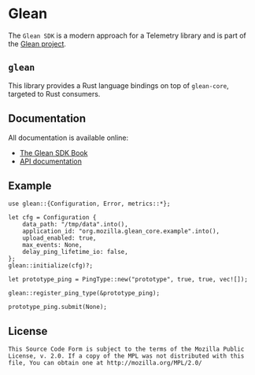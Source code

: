# Glean

The `Glean SDK` is a modern approach for a Telemetry library and is part of the [Glean project](https://docs.telemetry.mozilla.org/concepts/glean/glean.html).

## `glean`

This library provides a Rust language bindings on top of `glean-core`, targeted to Rust consumers.

## Documentation

All documentation is available online:

* [The Glean SDK Book][book]
* [API documentation][apidocs]

[book]: https://mozilla.github.io/glean/
[apidocs]: https://mozilla.github.io/glean/docs/glean/index.html

## Example

```rust,no_run
use glean::{Configuration, Error, metrics::*};

let cfg = Configuration {
    data_path: "/tmp/data".into(),
    application_id: "org.mozilla.glean_core.example".into(),
    upload_enabled: true,
    max_events: None,
    delay_ping_lifetime_io: false,
};
glean::initialize(cfg)?;

let prototype_ping = PingType::new("prototype", true, true, vec![]);

glean::register_ping_type(&prototype_ping);

prototype_ping.submit(None);
```

## License

    This Source Code Form is subject to the terms of the Mozilla Public
    License, v. 2.0. If a copy of the MPL was not distributed with this
    file, You can obtain one at http://mozilla.org/MPL/2.0/
